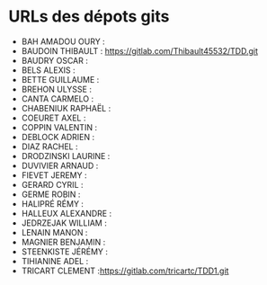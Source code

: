 # URLs des dépots gits

* BAH AMADOU OURY :
* BAUDOIN THIBAULT  : https://gitlab.com/Thibault45532/TDD.git
* BAUDRY  OSCAR :
* BELS  ALEXIS  :
* BETTE GUILLAUME :
* BREHON  ULYSSE  :
* CANTA CARMELO :
* CHABENIUK RAPHAËL :
* COEURET AXEL  :
* COPPIN  VALENTIN  :
* DEBLOCK ADRIEN  :
* DIAZ  RACHEL  :
* DRODZINSKI  LAURINE :
* DUVIVIER  ARNAUD  :
* FIEVET  JEREMY  :
* GERARD  CYRIL :
* GERME ROBIN :
* HALIPRÉ RÉMY  :
* HALLEUX ALEXANDRE :
* JEDRZEJAK WILLIAM :
* LENAIN  MANON :
* MAGNIER BENJAMIN  :
* STEENKISTE  JÉRÉMY  :
* TIHIANINE ADEL  :
* TRICART CLEMENT :https://gitlab.com/tricartc/TDD1.git
